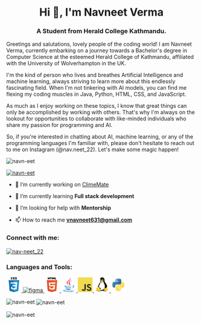 <h1 align="center">Hi 👋, I'm Navneet Verma</h1>
<h3 align="center">A Student from Herald College Kathmandu.</h3>
<p>Greetings and salutations, lovely people of the coding world! I am Navneet Verma, currently embarking on a journey towards a Bachelor's degree in Computer Science at the esteemed Herald College of Kathmandu, affiliated with the University of Wolverhampton in the UK.

I'm the kind of person who lives and breathes Artificial Intelligence and machine learning, always striving to learn more about this endlessly fascinating field. When I'm not tinkering with AI models, you can find me flexing my coding muscles in Java, Python, HTML, CSS, and JavaScript.

As much as I enjoy working on these topics, I know that great things can only be accomplished by working with others. That's why I'm always on the lookout for opportunities to collaborate with like-minded individuals who share my passion for programming and AI.

So, if you're interested in chatting about AI, machine learning, or any of the programming languages I'm familiar with, please don't hesitate to reach out to me on Instagram (@nav.neet_22). Let's make some magic happen!</p>

<p align="left"> <img src="https://komarev.com/ghpvc/?username=navn-eet&label=Profile%20views&color=0e75b6&style=flat" alt="navn-eet" /> </p>

<p align="left"> <a href="https://github.com/ryo-ma/github-profile-trophy"><img src="https://github-profile-trophy.vercel.app/?username=navn-eet" alt="navn-eet" /></a> </p>

- 🔭 I’m currently working on [ClimeMate](https://github.com/Navn-eet/ClimeMate)

- 🌱 I’m currently learning **Full stack development**

- 🤝 I’m looking for help with **Mentorship**

- 📫 How to reach me **vnavneet631@gmail.com**

<h3 align="left">Connect with me:</h3>
<p align="left">
<a href="https://instagram.com/nav.neet_22" target="blank"><img align="center" src="https://raw.githubusercontent.com/rahuldkjain/github-profile-readme-generator/master/src/images/icons/Social/instagram.svg" alt="nav-neet_22" height="30" width="40" /></a>
</p>

<h3 align="left">Languages and Tools:</h3>
<p align="left"> <a href="https://www.w3schools.com/css/" target="_blank" rel="noreferrer">  <img src="https://raw.githubusercontent.com/devicons/devicon/master/icons/css3/css3-original-wordmark.svg" alt="css3" width="40" height="40"/> </a> <a href="https://www.figma.com/" target="_blank" rel="noreferrer"> <img src="https://www.vectorlogo.zone/logos/figma/figma-icon.svg" alt="figma" width="40" height="40"/> </a> <a href="https://www.w3.org/html/" target="_blank" rel="noreferrer"> <img src="https://raw.githubusercontent.com/devicons/devicon/master/icons/html5/html5-original-wordmark.svg" alt="html5" width="40" height="40"/> </a> <a href="https://www.java.com" target="_blank" rel="noreferrer"> <img src="https://raw.githubusercontent.com/devicons/devicon/master/icons/java/java-original.svg" alt="java" width="40" height="40"/> </a> <a href="https://developer.mozilla.org/en-US/docs/Web/JavaScript" target="_blank" rel="noreferrer"> <img src="https://raw.githubusercontent.com/devicons/devicon/master/icons/javascript/javascript-original.svg" alt="javascript" width="40" height="40"/> </a> <a href="https://www.linux.org/" target="_blank" rel="noreferrer"> <img src="https://raw.githubusercontent.com/devicons/devicon/master/icons/linux/linux-original.svg" alt="linux" width="40" height="40"/> </a> <a href="https://www.python.org" target="_blank" rel="noreferrer"> <img src="https://raw.githubusercontent.com/devicons/devicon/master/icons/python/python-original.svg" alt="python" width="40" height="40"/> </a> </p>

<p><img align="left" src="https://github-readme-stats.vercel.app/api/top-langs?username=navn-eet&show_icons=true&locale=en&layout=compact" alt="navn-eet" /></p>

<p>&nbsp;<img align="center" src="https://github-readme-stats.vercel.app/api?username=navn-eet&show_icons=true&locale=en" alt="navn-eet" /></p>

<p><img align="center" src="https://github-readme-streak-stats.herokuapp.com/?user=navn-eet&" alt="navn-eet" /></p>
